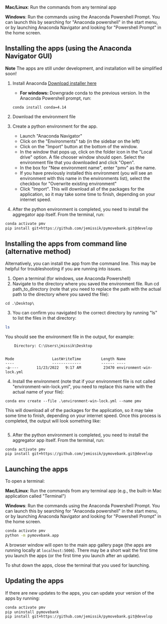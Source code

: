 **Mac/Linux**: Run the commands from any terminal app

**Windows**: Run the commands using the Anaconda Powershell Prompt. You can launch this by searching for "Anaconda powershell" in the start menu, or by launching Anaconda Navigator and looking for "Powershell Prompt" in the home screen.

## Installing the apps (using the Anaconda Navigator GUI)

**Note** The apps are still under development, and installation will be simplified soon!

1. Install Anaconda [Download installer here](https://www.anaconda.com/products/distribution)
    - **For windows:** Downgrade conda to the previous version. In the Anaconda Powershell prompt, run:

    ```commandline
    conda install conda=4.14
    ```
    
2. Download the environment file
3. Create a python environment for the app.
   - Launch "Anaconda Navigator"
   - Click on the "Environments" tab (in the sidebar on the left)
   - Click on the "Import" button at the bottom of the window.
   - In the window that pops up, click on the folder icon in the "Local drive" option. A file chooser window should open. Select the environment file that you downloaded and click "Open".
   - In the box for "New environment name", enter "pmv" as the name.
   - If you have previously installed this environment (you will see an environment with this name in the environments list), select the checkbox for "Overwrite existing environment"
   - Click "Import". This will download all of the packages for the application, so it may take some time to finish, depending on your internet speed.
4. After the python environment is completed, you need to install the aggregator app itself. From the terminal, run:

```bash
conda activate pmv
pip install git+https://github.com/jemissik/pymovebank.git@develop
```

## Installing the apps from command line (alternative method)

Alternatively, you can install the app from the command line. This may be helpful for troubleshooting if you are running into issues.

1. Open a terminal (for windows, use Anaconda Powershell)
2. Navigate to the directory where you saved the environment file. Run cd path_to_directory (note that you need to replace the path with the actual path to the directory where you saved the file):

```commandline
cd .\Desktop\
```

3. You can confirm you navigated to the correct directory by running "ls" to list the files in that directory:

```bash
ls
```
 You should see the environment file in the output, for example:
```commandline
    Directory: C:\Users\jmissik\Desktop


Mode                 LastWriteTime         Length Name
----                 -------------         ------ ----
-a----        11/23/2022   9:17 AM          23470 environment-win-lock.yml
```

4. Install the environment (note that if your environment file is not called "environment-win-lock.yml", you need to replace this name with the actual name of your file):
```commandline
conda env create --file .\environment-win-lock.yml --name pmv
```

This will download all of the packages for the application, so it may take some time to finish, depending on your internet speed. Once this process is completed, the output will look something like:
```commandline

```

5. After the python environment is completed, you need to install the aggregator app itself. From the terminal, run:

```commandline
conda activate pmv
pip install git+https://github.com/jemissik/pymovebank.git@develop
```


## Launching the apps

To open a terminal:

**Mac/Linux**: Run the commands from any terminal app (e.g., the built-in Mac application called "Terminal")

**Windows**: Run the commands using the Anaconda Powershell Prompt. You can launch this by searching for "Anaconda powershell" in the start menu, or by launching Anaconda Navigator and looking for "Powershell Prompt" in the home screen.

```bash
conda activate pmv
python -m pymovebank.app
```

A browser window will open to the main app gallery page (the apps are running locally at ``localhost:5006``). There may be a short wait the first time you launch the apps (or the first time you launch after an update).

To shut down the apps, close the terminal that you used for launching.


## Updating the apps

If there are new updates to the apps, you can update your version of the apps by running:

```bash
conda activate pmv
pip uninstall pymovebank
pip install git+https://github.com/jemissik/pymovebank.git@develop
```
